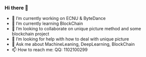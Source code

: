 ### Hi there 👋

<!--
**YeexiaoZheng/YeexiaoZheng** is a ✨ _special_ ✨ repository because its `README.md` (this file) appears on your GitHub profile.

Here are some ideas to get you started:

- 🔭 I’m currently working on ECNU & ByteDance
- 🌱 I’m currently learning BlockChain
- 👯 I’m looking to collaborate on unique picture method
- 🤔 I’m looking for help with how to deal with unique picture
- 💬 Ask me about MachineLeaning, DeepLearning, BlockChain
- 📫 How to reach me: QQ: 1102100299
- 😄 Pronouns: ...
- ⚡ Fun fact: ...
-->
- 🔭 I’m currently working on ECNU & ByteDance
- 🌱 I’m currently learning BlockChain
- 👯 I’m looking to collaborate on unique picture method and some blockchain project
- 🤔 I’m looking for help with how to deal with unique picture
- 💬 Ask me about MachineLeaning, DeepLearning, BlockChain
- 📫 How to reach me: QQ: 1102100299
